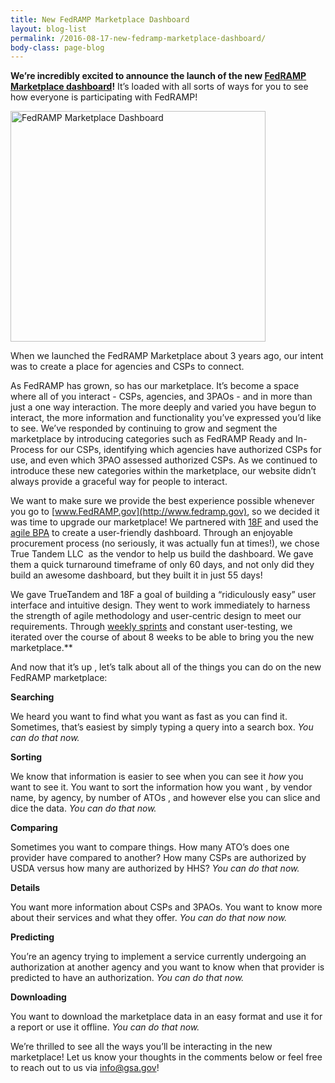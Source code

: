 ```yaml
---
title: New FedRAMP Marketplace Dashboard
layout: blog-list
permalink: /2016-08-17-new-fedramp-marketplace-dashboard/
body-class: page-blog
---
```

**We’re incredibly excited to announce the launch of the new [FedRAMP Marketplace dashboard](http://marketplace.fedramp.gov)!** It’s loaded with all sorts of ways for you to see how everyone is participating with FedRAMP!

<img class=" wp-image-61571 alignright" src="https://s3.amazonaws.com/sitesusa/wp-content/uploads/sites/482/2016/08/FedRAMP-Marketplace-Dashboard.jpg" alt="FedRAMP Marketplace Dashboard" width="408" height="369" srcset="https://s3.amazonaws.com/sitesusa/wp-content/uploads/sites/482/2016/08/FedRAMP-Marketplace-Dashboard.jpg 1912w, https://s3.amazonaws.com/sitesusa/wp-content/uploads/sites/482/2016/08/FedRAMP-Marketplace-Dashboard-300x271.jpg 300w, https://s3.amazonaws.com/sitesusa/wp-content/uploads/sites/482/2016/08/FedRAMP-Marketplace-Dashboard-768x694.jpg 768w, https://s3.amazonaws.com/sitesusa/wp-content/uploads/sites/482/2016/08/FedRAMP-Marketplace-Dashboard-1024x926.jpg 1024w" sizes="(max-width: 408px) 100vw, 408px" />

When we launched the FedRAMP Marketplace about 3 years ago, our intent was to create a place for agencies and CSPs to connect.

As FedRAMP has grown, so has our marketplace. It’s become a space where all of you interact - CSPs, agencies, and 3PAOs - and in more than just a one way interaction. The more deeply and varied you have begun to interact, the more information and functionality you’ve expressed you’d like to see. We’ve responded by continuing to grow and segment the marketplace by introducing categories such as FedRAMP Ready and In-Process for our CSPs, identifying which agencies have authorized CSPs for use, and even which 3PAO assessed authorized CSPs. As we continued to introduce these new categories within the marketplace, our website didn’t always provide a graceful way for people to interact.

We want to make sure we provide the best experience possible whenever you go to [www.FedRAMP.gov](http://www.fedramp.gov), so we decided it was time to upgrade our marketplace! We partnered with [18F](https://18f.gsa.gov/) and used the [agile BPA](https://18f.gsa.gov/2015/08/28/announcing-the-agile-BPA-awards/) to create a user-friendly dashboard. Through an enjoyable procurement process (no seriously, it was actually fun at times!), we chose True Tandem LLC  as the vendor to help us build the dashboard. We gave them a quick turnaround timeframe of only 60 days, and not only did they build an awesome dashboard, but they built it in just 55 days!

We gave TrueTandem and 18F a goal of building a “ridiculously easy” user interface and intuitive design. They went to work immediately to harness the strength of agile methodology and user-centric design to meet our requirements. Through [weekly sprints](https://twitter.com/MrFedRAMP/status/745684606624600064) and constant user-testing, we iterated over the course of about 8 weeks to be able to bring you the new marketplace.**

And now that it’s up , let’s talk about all of the things you can do on the new FedRAMP marketplace: 

**Searching**

We heard you want to find what you want as fast as you can find it. Sometimes, that’s easiest by simply typing a query into a search box. _You can do that now._

**Sorting**

We know that information is easier to see when you can see it _how_ you want to see it. You want to sort the information how you want , by vendor name, by agency, by number of ATOs , and however else you can slice and dice the data. _You can do that now._

**Comparing**

Sometimes you want to compare things. How many ATO’s does one provider have compared to another? How many CSPs are authorized by USDA versus how many are authorized by HHS? _You can do that now._

**Details**

You want more information about CSPs and 3PAOs. You want to know more about their services and what they offer. _You can do that now now._

**Predicting**

You’re an agency trying to implement a service currently undergoing an authorization at another agency and you want to know when that provider is predicted to have an authorization. _You can do that now._

**Downloading**

You want to download the marketplace data in an easy format and use it for a report or use it offline. _You can do that now._

We’re thrilled to see all the ways you’ll be interacting in the new marketplace! Let us know your thoughts in the comments below or feel free to reach out to us via [info@gsa.gov](mailto:info@gsa.gov)!
